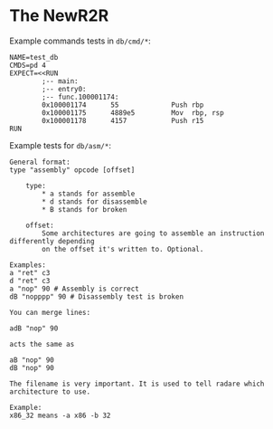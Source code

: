 The NewR2R
==========

Example commands tests in `db/cmd/*`:

	NAME=test_db
	CMDS=pd 4
	EXPECT=<<RUN
            ;-- main:
            ;-- entry0:
            ;-- func.100001174:
            0x100001174      55             Push rbp
            0x100001175      4889e5         Mov  rbp, rsp
            0x100001178      4157           Push r15
	RUN

Example tests for `db/asm/*`:

	General format:
	type "assembly" opcode [offset]

		type:
			* a stands for assemble
			* d stands for disassemble
			* B stands for broken

		offset:
			Some architectures are going to assemble an instruction differently depending
			on the offset it's written to. Optional.

	Examples:
	a "ret" c3
	d "ret" c3
	a "nop" 90 # Assembly is correct
	dB "nopppp" 90 # Disassembly test is broken

	You can merge lines:

	adB "nop" 90

	acts the same as

	aB "nop" 90
	dB "nop" 90

	The filename is very important. It is used to tell radare which architecture to use.

	Example:
	x86_32 means -a x86 -b 32
